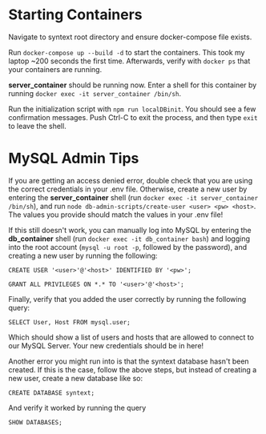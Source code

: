 # Starting Containers

Navigate to syntext root directory and ensure docker-compose file exists.

Run `docker-compose up --build -d` to start the containers. This took my laptop ~200 seconds the first time. Afterwards, verify with `docker ps` that your containers are running. 

**server_container** should be running now. Enter a shell for this container by running `docker exec -it server_container /bin/sh`.  

Run the initialization script with `npm run localDBinit`. You should see a few confirmation messages. Push Ctrl-C to exit the process, and then type `exit` to leave the shell.

# MySQL Admin Tips

If you are getting an access denied error, double check that you are using the correct credentials in your .env file. Otherwise, create a new user by entering the **server_container** shell (run `docker exec -it server_container /bin/sh`), and run `node db-admin-scripts/create-user <user> <pw> <host>`. The values you provide should match the values in your .env file!

If this still doesn't work, you can manually log into MySQL by entering the **db_container** shell (run `docker exec -it db_container bash`) and logging into the root account (`mysql -u root -p`, followed by the password), and creating a new user by running the following:

`CREATE USER '<user>'@'<host>' IDENTIFIED BY '<pw>';`

`GRANT ALL PRIVILEGES ON *.* TO '<user>'@'<host>';`

Finally, verify that you added the user correctly by running the following query:

`SELECT User, Host FROM mysql.user;`

Which should show a list of users and hosts that are allowed to connect to our MySQL Server. Your new credentials should be in here!


Another error you might run into is that the syntext database hasn't been created. If this is the case, follow the above steps, but instead of creating a new user, create a new database like so:

`CREATE DATABASE syntext;`

And verify it worked by running the query

`SHOW DATABASES;`